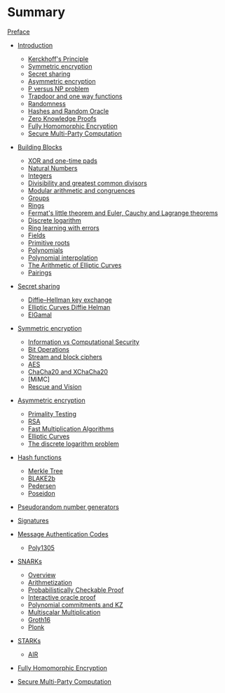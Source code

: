 # Summary

[Preface](./index.md)

- [Introduction]()
    - [Kerckhoff's Principle]()
    - [Symmetric encryption]()
    - [Secret sharing]()
    - [Asymmetric encryption]()
    - [P versus NP problem]()
    - [Trapdoor and one way functions]()
    - [Randomness](./randomness/index.md)
    - [Hashes and Random Oracle]()
    - [Zero Knowledge Proofs]()
    - [Fully Homomorphic Encryption]()
    - [Secure Multi-Party Computation]()
  
- [Building Blocks](./chapter_2/index.md)  
    - [XOR and one-time pads]()
    - [Natural Numbers](./chapter_2/natural_numbers.md)
    - [Integers](./chapter_2/integers.md)
    - [Divisibility and greatest common divisors]()
    - [Modular arithmetic and congruences](./chapter_2/modular_arithmetic.md)
    - [Groups](./chapter_2/groups.md)
    - [Rings](./chapter_2/rings.md)
    - [Fermat's little theorem and Euler, Cauchy and Lagrange theorems](./chapter_4/fermat_little_theorem.md)
    - [Discrete logarithm](./chapter_4/discrete_logarithm.md)
    - [Ring learning with errors]()
    - [Fields](./chapter_2/fields.md)
    - [Primitive roots]()
    - [Polynomials](./chapter_2/polynomials.md)
    - [Polynomial interpolation]()
    - [The Arithmetic of Elliptic Curves](./chapter_4/elliptic_curves.md)
    - [Pairings]()

- [Secret sharing]()
   - [Diffie–Hellman key exchange]()
   - [Elliptic Curves Diffie Helman]()
   - [ElGamal]()
 
- [Symmetric encryption](./chapter_3/index.md)
    - [Information vs Computational Security](./chapter_3/information.md)
    - [Bit Operations](./chapter_3/bit_operations.md)
    - [Stream and block ciphers](./chapter_3/stream_and_block.md)
    - [AES](./chapter_3/aes.md)
    - [ChaCha20 and XChaCha20](./chapter_3/chacha20.md)
    - [MiMC]
    - [Rescue and Vision]()
   
- [Asymmetric encryption](./chapter_4/asymmetric_encryption.md)
    - [Primality Testing](./chapter_4/primality_testing.md)
    - [RSA](./chapter_4/rsa.md)
    - [Fast Multiplication Algorithms](./chapter_2/fast_multiplication_algorithms.md)
    - [Elliptic Curves]()
    - [The discrete logarithm problem]()
    
- [Hash functions](./chapter_5/hash_functions.md)
	- [Merkle Tree]()
	- [BLAKE2b]()
	- [Pedersen]()
	- [Poseidon]()

- [Pseudorandom number generators](./chapter_6/pseudorandom_generator.md)
- [Signatures](./chapter_7/signatures.md)
- [Message Authentication Codes](./chapter_9/message_authentication_codes.md)
    - [Poly1305]()
   
- [SNARKs](./chapter_11/snarks.md)
    - [Overview]()
    - [Arithmetization]()
    - [Probabilistically Checkable Proof]()
    - [Interactive oracle proof]()
    - [Polynomial commitments and KZ]()
    - [Multiscalar Multiplication](./chapter_10/multiscalar_multiplication.md)
    - [Groth16]()
    - [Plonk]()

- [STARKs]()
	- [AIR]()

- [Fully Homomorphic Encryption]()

- [Secure Multi-Party Computation]()
